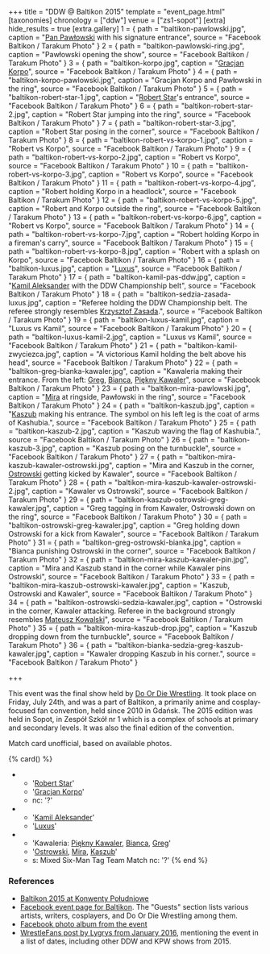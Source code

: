 +++
title = "DDW @ Baltikon 2015"
template = "event_page.html"
[taxonomies]
chronology = ["ddw"]
venue = ["zs1-sopot"]
[extra]
hide_results = true
[extra.gallery]
1 = { path = "baltikon-pawlowski.jpg", caption = "[Pan Pawłowski](@/w/pan-pawlowski.md) with his signature entrance", source = "Facebook Baltikon / Tarakum Photo" }
2 = { path = "baltikon-pawlowski-ring.jpg", caption = "Pawłowski opening the show", source = "Facebook Baltikon / Tarakum Photo" }
3 = { path = "baltikon-korpo.jpg", caption = "[Gracjan Korpo](@/w/gracjan-korpo.md)", source = "Facebook Baltikon / Tarakum Photo" }
4 = { path = "baltikon-korpo-pawlowski.jpg", caption = "Gracjan Korpo and Pawłowski in the ring", source = "Facebook Baltikon / Tarakum Photo" }
5 = { path = "baltikon-robert-star-1.jpg", caption = "[Robert Star](@/w/robert-star.md)'s entrance", source = "Facebook Baltikon / Tarakum Photo" }
6 = { path = "baltikon-robert-star-2.jpg", caption = "Robert Star jumping into the ring", source = "Facebook Baltikon / Tarakum Photo" }
7 = { path = "baltikon-robert-star-3.jpg", caption = "Robert Star posing in the corner", source = "Facebook Baltikon / Tarakum Photo" }
8 = { path = "baltikon-robert-vs-korpo-1.jpg", caption = "Robert vs Korpo", source = "Facebook Baltikon / Tarakum Photo" }
9 = { path = "baltikon-robert-vs-korpo-2.jpg", caption = "Robert vs Korpo", source = "Facebook Baltikon / Tarakum Photo" }
10 = { path = "baltikon-robert-vs-korpo-3.jpg", caption = "Robert vs Korpo", source = "Facebook Baltikon / Tarakum Photo" }
11 = { path = "baltikon-robert-vs-korpo-4.jpg", caption = "Robert holding Korpo in a headlock", source = "Facebook Baltikon / Tarakum Photo" }
12 = { path = "baltikon-robert-vs-korpo-5.jpg", caption = "Robert and Korpo outside the ring", source = "Facebook Baltikon / Tarakum Photo" }
13 = { path = "baltikon-robert-vs-korpo-6.jpg", caption = "Robert vs Korpo", source = "Facebook Baltikon / Tarakum Photo" }
14 = { path = "baltikon-robert-vs-korpo-7.jpg", caption = "Robert holding Korpo in a fireman's carry", source = "Facebook Baltikon / Tarakum Photo" }
15 = { path = "baltikon-robert-vs-korpo-8.jpg", caption = "Robert with a splash on Korpo", source = "Facebook Baltikon / Tarakum Photo" }
16 = { path = "baltikon-luxus.jpg", caption = "[Luxus](@/w/luxus.md)", source = "Facebook Baltikon / Tarakum Photo" }
17 = { path = "baltikon-kamil-pas-ddw.jpg", caption = "[Kamil Aleksander](@/w/kamil-aleksander.md) with the DDW Championship belt", source = "Facebook Baltikon / Tarakum Photo" }
18 = { path = "baltikon-sedzia-zasada-luxus.jpg", caption = "Referee holding the DDW Championship belt. The referee strongly resembles [Krzysztof Zasada](@/w/krzysztof-zasada.md).", source = "Facebook Baltikon / Tarakum Photo" }
19 = { path = "baltikon-luxus-kamil.jpg", caption = "Luxus vs Kamil", source = "Facebook Baltikon / Tarakum Photo" }
20 = { path = "baltikon-luxus-kamil-2.jpg", caption = "Luxus vs Kamil", source = "Facebook Baltikon / Tarakum Photo" }
21 = { path = "baltikon-kamil-zwyciezca.jpg", caption = "A victorious Kamil holding the belt above his head", source = "Facebook Baltikon / Tarakum Photo" }
22 = { path = "baltikon-greg-bianka-kawaler.jpg", caption = "Kawaleria making their entrance. From the left: [Greg](@/w/greg.md), [Bianca](@/w/bianca.md), [Piękny Kawaler](@/w/piekny-kawaler.md)", source = "Facebook Baltikon / Tarakum Photo" }
23 = { path = "baltikon-mira-pawlowski.jpg", caption = "[Mira](@/w/mira.md) at ringside, Pawłowski in the ring", source = "Facebook Baltikon / Tarakum Photo" }
24 = { path = "baltikon-kaszub.jpg", caption = "[Kaszub](@/w/kaszub.md) making his entrance. The symbol on his left leg is the coat of arms of Kashubia.", source = "Facebook Baltikon / Tarakum Photo" }
25 = { path = "baltikon-kaszub-2.jpg", caption = "Kaszub waving the flag of Kashubia.", source = "Facebook Baltikon / Tarakum Photo" }
26 = { path = "baltikon-kaszub-3.jpg", caption = "Kaszub posing on the turnbuckle", source = "Facebook Baltikon / Tarakum Photo" }
27 = { path = "baltikon-mira-kaszub-kawaler-ostrowski.jpg", caption = "Mira and Kaszub in the corner, [Ostrowski](@/w/ostrowski.md) getting kicked by Kawaler", source = "Facebook Baltikon / Tarakum Photo" }
28 = { path = "baltikon-mira-kaszub-kawaler-ostrowski-2.jpg", caption = "Kawaler vs Ostrowski", source = "Facebook Baltikon / Tarakum Photo" }
29 = { path = "baltikon-kaszub-ostrowski-greg-kawaler.jpg", caption = "Greg tagging in from Kawaler, Ostrowski down on the ring", source = "Facebook Baltikon / Tarakum Photo" }
30 = { path = "baltikon-ostrowski-greg-kawaler.jpg", caption = "Greg holding down Ostrowski for a kick from Kawaler", source = "Facebook Baltikon / Tarakum Photo" }
31 = { path = "baltikon-greg-ostrowski-bianka.jpg", caption = "Bianca punishing Ostrowski in the corner", source = "Facebook Baltikon / Tarakum Photo" }
32 = { path = "baltikon-mira-kaszub-kawaler-pin.jpg", caption = "Mira and Kaszub stand in the corner while Kawaler pins Ostrowski", source = "Facebook Baltikon / Tarakum Photo" }
33 = { path = "baltikon-mira-kaszub-ostrowski-kawaler.jpg", caption = "Kaszub, Ostrowski and Kawaler", source = "Facebook Baltikon / Tarakum Photo" }
34 = { path = "baltikon-ostrowski-sedzia-kawaler.jpg", caption = "Ostrowski in the corner, Kawaler attacking. Referee in the background strongly resembles [Mateusz Kowalski](@/w/mateusz-kowalski.md)", source = "Facebook Baltikon / Tarakum Photo" }
35 = { path = "baltikon-mira-kaszub-drop.jpg", caption = "Kaszub dropping down from the turnbuckle", source = "Facebook Baltikon / Tarakum Photo" }
36 = { path = "baltikon-bianka-sedzia-greg-kaszub-kawaler.jpg", caption = "Kawaler dropping Kaszub in his corner.", source = "Facebook Baltikon / Tarakum Photo" }

+++

This event was the final show held by [Do Or Die Wrestling](@/o/ddw.md).
It took place on Friday, July 24th, and was a part of Baltikon, a primarily anime and cosplay-focused fan convention, held since 2010 in Gdańsk.
The 2015 edition was held in Sopot, in Zespół Szkół nr 1 which is a complex of schools at primary and secondary levels.
It was also the final edition of the convention.

Match card unofficial, based on available photos.

{% card() %}
- - '[Robert Star](@/w/robert-star.md)'
  - '[Gracjan Korpo](@/w/gracjan-korpo.md)'
  - nc: '?'
- - '[Kamil Aleksander](@/w/kamil-aleksander.md)'
  - '[Luxus](@/w/luxus.md)'
- - 'Kawaleria: [Piękny Kawaler](@/w/piekny-kawaler.md), [Bianca](@/w/bianca.md),
    [Greg](@/w/greg.md)'
  - '[Ostrowski](@/w/ostrowski.md), [Mira](@/w/mira.md), [Kaszub](@/w/kaszub.md)'
  - s: Mixed Six-Man Tag Team Match
    nc: '?'
{% end %}

### References

* [Baltikon 2015 at Konwenty Południowe](https://konwenty-poludniowe.pl/konwenty/kalendarz/205-baltikon-2015)
* [Facebook event page for Baltikon](https://www.facebook.com/events/857141374353362). The "Guests" section lists various artists, writers, cosplayers, and Do Or Die Wrestling among them.
* [Facebook photo album from the event](https://www.facebook.com/Baltikon/posts/pfbid02XnBeM3ALvf1brgkJLWwWs4DUjXq7A2CLG23AyQyRHNtHcoMgPiU2zHPLwu3nFJml)
* [WrestleFans post by Lygrys from January 2016](https://wrestlefans.pl/forum/viewtopic.php?p=418906&sid=dbea7aa5e876e712bf24681029b6c4fd#p418906), mentioning the event in a list of dates, including other DDW and KPW shows from 2015.

